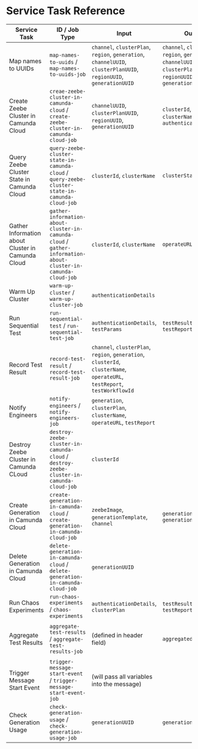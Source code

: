 # Service Task Reference

| Service Task                                      | ID / Job Type                                                                                                 | Input                                                                                                                      | Output                                                                                                             | Header                                                           |
| ------------------------------------------------- | ------------------------------------------------------------------------------------------------------------- | -------------------------------------------------------------------------------------------------------------------------- | ------------------------------------------------------------------------------------------------------------------ | ---------------------------------------------------------------- |
| Map names to UUIDs                                | `map-names-to-uuids` / `map-names-to-uuids-job`                                                               | `channel`, `clusterPlan`, `region`, `generation`, `channelUUID`, `clusterPlanUUID`, `regionUUID`, `generationUUID`         | `channel`, `clusterPlan`, `region`, `generation`, `channelUUID`, `clusterPlanUUID`, `regionUUID`, `generationUUID` |                                                                  |
| Create Zeebe Cluster in Camunda Cloud             | `creae-zeebe-cluster-in-camunda-cloud` / `create-zeebe-cluster-in-camunda-cloud-job`                          | `channelUUID`, `clusterPlanUUID`, `regionUUID`, `generationUUID`                                                           | `clusterId`, `clusterName`, `authenticationDetails`                                                                |                                                                  |
| Query Zeebe Cluster State in Camunda Cloud        | `query-zeebe-cluster-state-in-camunda-cloud` / `query-zeebe-cluster-state-in-camunda-cloud-job`               | `clusterId`, `clusterName`                                                                                                 | `clusterStatus`                                                                                                    |                                                                  |
| Gather Information about Cluster in Camunda Cloud | `gather-information-about-cluster-in-camunda-cloud` / `gather-information-about-cluster-in-camunda-cloud-job` | `clusterId`, `clusterName`                                                                                                 | `operateURL`                                                                                                       |                                                                  |
| Warm Up Cluster                                   | `warm-up-cluster` / `warm-up-cluster-job`                                                                     | `authenticationDetails`                                                                                                    |                                                                                                                    |                                                                  |
| Run Sequential Test                               | `run-sequential-test` / `run-sequential-test-job`                                                             | `authenticationDetails`, `testParams`                                                                                      | `testResult`, `testReport`                                                                                         |                                                                  |
| Record Test Result                                | `record-test-result` / `record-test-result-job`                                                               | `channel`, `clusterPlan`, `region`, `generation`, `clusterId`, `clusterName`, `operateURL`, `testReport`, `testWorkflowId` |                                                                                                                    |                                                                  |
| Notify Engineers                                  | `notify-engineers` / `notify-engineers-job`                                                                   | `generation`, `clusterPlan`, `clusterName`, `operateURL`, `testReport`                                                     |                                                                                                                    |                                                                  |
| Destroy Zeebe Cluster in Camunda CLoud            | `destroy-zeebe-cluster-in-camunda-cloud` / `destroy-zeebe-cluster-in-camunda-cloud-job`                       | `clusterId`                                                                                                                |                                                                                                                    |                                                                  |
| Create Generation in Camunda Cloud                | `create-generation-in-camunda-cloud` / `create-generation-in-camunda-cloud-job`                               | `zeebeImage`, `generationTemplate`, `channel`                                                                              | `generation`, `generationUUID`                                                                                     |                                                                  |
| Delete Generation in Camunda Cloud                | `delete-generation-in-camunda-cloud` / `delete-generation-in-camunda-cloud-job`                               | `generationUUID`                                                                                                           |                                                                                                                    |                                                                  |
| Run Chaos Experiments                             | `run-chaos-experiments` / `chaos-experiments`                                                                 | `authenticationDetails`, `clusterPlan`                                                                                     | `testResult`, `testReport`                                                                                         |                                                                  |
| Aggregate Test Results                            | `aggregate-test-results` / `aggregate-test-results-job`                                                       | (defined in header field)                                                                                                  | `aggregatedTestResult`                                                                                             | `variableNames` (comma separated list of variables to aggregate) |
| Trigger Message Start Event                       | `trigger-message-start-event` / `trigger-message-start-event-job`                                             | (will pass all variables into the message)                                                                                 |                                                                                                                    | `messageName`                                                    |
| Check Generation Usage                            | `check-generation-usage` / `check-generation-usage-job`                                                       | `generationUUID`                                                                                                           | `generationNotInUse`                                                                                               |                                                                  |
